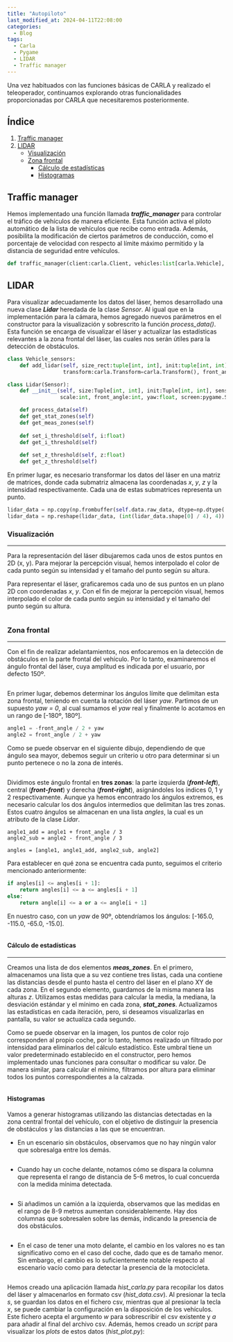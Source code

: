 ```yaml
---
title: "Autopiloto"
last_modified_at: 2024-04-11T22:08:00
categories:
  - Blog
tags:
  - Carla
  - Pygame
  - LIDAR
  - Traffic manager
---
```


Una vez habituados con las funciones básicas de CARLA y realizado el teleoperador, continuamos explorando otras funcionalidades proporcionadas por CARLA que necesitaremos posteriormente.

## Índice
1. [Traffic manager](#traffic-manager)
2. [LIDAR](#lidar)
   - [Visualización](#visualización)
   - [Zona frontal](#zona-frontal)
     - [Cálculo de estadísticas](#cálculo-de-estadísticas)
     - [Histogramas](#histogramas)

## Traffic manager

Hemos implementado una función llamada ***traffic_manager*** para controlar el tráfico de vehículos de manera eficiente. Esta función activa el piloto automático de la lista de vehículos que recibe como entrada. Además, posibilita la modificación de ciertos parámetros de conducción, como el porcentaje de velocidad con respecto al límite máximo permitido y la distancia de seguridad entre vehículos.
```python
def traffic_manager(client:carla.Client, vehicles:list[carla.Vehicle], port:int=5000)
```

## LIDAR

Para visualizar adecuadamente los datos del láser, hemos desarrollado una nueva clase ***Lidar*** heredada de la clase *Sensor*. Al igual que en la implementación para la cámara, hemos agregado nuevos parámetros en el constructor para la visualización y sobrescrito la función *process_data()*. Esta función se encarga de visualizar el láser y actualizar las estadísticas relevantes a la zona frontal del láser, las cuales nos serán útiles para la detección de obstáculos.

```python
class Vehicle_sensors:
    def add_lidar(self, size_rect:tuple[int, int], init:tuple[int, int]=(0, 0), scale_lidar:int=25,
                  transform:carla.Transform=carla.Transform(), front_angle:int=150, show_stats:bool=True):

class Lidar(Sensor): 
    def __init__(self, size:Tuple[int, int], init:Tuple[int, int], sensor:carla.Sensor,
                 scale:int, front_angle:int, yaw:float, screen:pygame.Surface, show_stats:bool)

    def process_data(self)
    def get_stat_zones(self)
    def get_meas_zones(self)
    
    def set_i_threshold(self, i:float)
    def get_i_threshold(self)
    
    def set_z_threshold(self, z:float)
    def get_z_threshold(self)
```

En primer lugar, es necesario transformar los datos del láser en una matriz de matrices, donde cada submatriz almacena las coordenadas *x*, *y*, *z* y la intensidad respectivamente. Cada una de estas submatrices representa un punto.
```python
lidar_data = np.copy(np.frombuffer(self.data.raw_data, dtype=np.dtype('f4')))
lidar_data = np.reshape(lidar_data, (int(lidar_data.shape[0] / 4), 4))
```

### Visualización
---

Para la representación del láser dibujaremos cada unos de estos puntos en 2D (x, y). Para mejorar la percepción visual, hemos interpolado el color de cada punto según su intensidad y el tamaño del punto según su altura.

Para representar el láser, graficaremos cada uno de sus puntos en un plano 2D con coordenadas *x*, *y*. Con el fin de mejorar la percepción visual, hemos interpolado el color de cada punto según su intensidad y el tamaño del punto según su altura.
<figure class="align-center" style="max-width: 100%">
  <img src="{{ site.url }}{{ site.baseurl }}/images/autopilot/interpolate.png" alt="">
</figure>

### Zona frontal
---

Con el fin de realizar adelantamientos, nos enfocaremos en la detección de obstáculos en la parte frontal del vehículo. Por lo tanto, examinaremos el ángulo frontal del láser, cuya amplitud es indicada por el usuario, por defecto 150º.
<figure class="align-center" style="max-width: 100%">
  <img src="{{ site.url }}{{ site.baseurl }}/images/autopilot/front_angle.png" alt="">
</figure>

En primer lugar, debemos determinar los ángulos límite que delimitan esta zona frontal, teniendo en cuenta la rotación del láser *yaw*. Partimos de un supuesto *yaw = 0*, al cual sumamos el *yaw* real y finalmente lo acotamos en un rango de [-180º, 180º].
```python
angle1 = -front_angle / 2 + yaw
angle2 = front_angle / 2 + yaw
```

Como se puede observar en el siguiente dibujo, dependiendo de que ángulo sea mayor, debemos seguir un criterio u otro para determinar si un punto pertenece o no la zona de interés. 
<figure class="align-center" style="max-width: 100%">
  <img src="{{ site.url }}{{ site.baseurl }}/images/autopilot/draw_angles.jpg" alt="">
</figure>

Dividimos este ángulo frontal en **tres zonas**: la parte izquierda (***front-left***), central (***front-front***) y derecha (***front-right***), asignándoles los índices 0, 1 y 2 respectivamente. Aunque ya hemos encontrado los ángulos extremos, es necesario calcular los dos ángulos intermedios que delimitan las tres zonas. Estos cuatro ángulos se almacenan en una lista *angles*, la cual es un atributo de la clase *Lidar*. 
```
angle1_add = angle1 + front_angle / 3
angle2_sub = angle2 - front_angle / 3

angles = [angle1, angle1_add, angle2_sub, angle2]
```
Para establecer en qué zona se encuentra cada punto, seguimos el criterio mencionado anteriormente:
```python
if angles[i] <= angles[i + 1]:
    return angles[i] <= a <= angles[i + 1]
else:
    return angle[i] <= a or a <= angle[i + 1]
```

En nuestro caso, con un *yaw* de 90º, obtendríamos los ángulos: [-165.0, -115.0, -65.0, -15.0].
<figure class="align-center" style="max-width: 100%">
  <img src="{{ site.url }}{{ site.baseurl }}/images/autopilot/three_zones.png" alt="">
</figure>

#### Cálculo de estadísticas
---

Creamos una lista de dos elementos ***meas_zones***. En el primero, almacenamos una lista que a su vez contiene tres listas, cada una contiene las distancias desde el punto hasta el centro del láser en el plano XY de cada zona. En el segundo elemento, guardamos de la misma manera las alturas *z*. Utilizamos estas medidas para calcular la media, la mediana, la desviación estándar y el mínimo en cada zona, ***stat_zones***. Actualizamos las estadísticas en cada iteración, pero, si deseamos visualizarlas en pantalla, su valor se actualiza cada segundo.

Como se puede observar en la imagen, los puntos de color rojo corresponden al propio coche, por lo tanto, hemos realizado un filtrado por intensidad para eliminarlos del cálculo estadístico. Este umbral tiene un valor predeterminado establecido en el constructor, pero hemos implementado unas funciones para consultar o modificar su valor. De manera similar, para calcular el mínimo, filtramos por altura para eliminar todos los puntos correspondientes a la calzada.
<figure class="align-center" style="max-width: 100%">
  <img src="{{ site.url }}{{ site.baseurl }}/images/autopilot/stats.png" alt="">
</figure>

#### Histogramas

Vamos a generar histogramas utilizando las distancias detectadas en la zona central frontal del vehículo, con el objetivo de distinguir la presencia de obstáculos y las distancias a las que se encuentran.

- En un escenario sin obstáculos, observamos que no hay ningún valor que sobresalga entre los demás.
<figure class="align-center" style="max-width: 100%">
  <img src="{{ site.url }}{{ site.baseurl }}/images/autopilot/hist/hist_empty.png" alt="">
</figure>

- Cuando hay un coche delante, notamos cómo se dispara la columna que representa el rango de distancia de 5-6 metros, lo cual concuerda con la medida mínima detectada.
<figure class="align-center" style="max-width: 100%">
  <img src="{{ site.url }}{{ site.baseurl }}/images/autopilot/hist/hist_car.png" alt="">
</figure>

- Si añadimos un camión a la izquierda, observamos que las medidas en el rango de 8-9 metros aumentan considerablemente. Hay dos columnas que sobresalen sobre las demás, indicando la presencia de dos obstáculos.
<figure class="align-center" style="max-width: 100%">
  <img src="{{ site.url }}{{ site.baseurl }}/images/autopilot/hist/hist_car_truck.png" alt="">
</figure>

- En el caso de tener una moto delante, el cambio en los valores no es tan significativo como en el caso del coche, dado que es de tamaño menor. Sin embargo, el cambio es lo suficientemente notable respecto al escenario vacío como para detectar la presencia de la motocicleta.
<figure class="align-center" style="max-width: 100%">
  <img src="{{ site.url }}{{ site.baseurl }}/images/autopilot/hist/hist_motorbike.png" alt="">
</figure>

Hemos creado una aplicación llamada *hist_carla.py* para recopilar los datos del láser y almacenarlos en formato csv (*hist_data.csv*). Al presionar la tecla *s*, se guardan los datos en el fichero csv, mientras que al presionar la tecla *x*, se puede cambiar la configuración en la disposición de los vehículos. Este fichero acepta el argumento *w* para sobrescribir el csv existente y *a* para añadir al final del archivo csv. Además, hemos creado un *script* para visualizar los *plots* de estos datos (*hist_plot.py*):
<figure class="align-center" style="max-width: 100%">
  <img src="{{ site.url }}{{ site.baseurl }}/images/autopilot/hist/hist_plot.png" alt="">
</figure>
